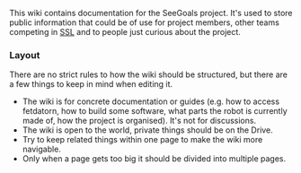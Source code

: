 This wiki contains documentation for the SeeGoals project. It's used to store public information that could be of use for project members, other teams competing in [SSL](https://ssl.robocup.org/) and to people just curious about the project.

### Layout
There are no strict rules to how the wiki should be structured, but there are a few things to keep in mind when editing it.
- The wiki is for concrete documentation or guides (e.g. how to access fetdatorn, how to build some software, what parts the robot is currently made of, how the project is organised). It's not for discussions.
- The wiki is open to the world, private things should be on the Drive.
- Try to keep related things within one page to make the wiki more navigable.
- Only when a page gets too big it should be divided into multiple pages.